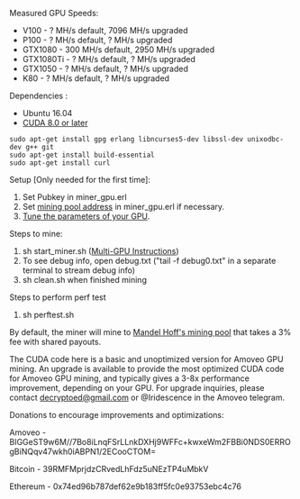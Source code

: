 Measured GPU Speeds:
- V100 - ? MH/s default, 7096 MH/s upgraded
- P100 - ? MH/s default, ? MH/s upgraded
- GTX1080 - 300 MH/s default, 2950 MH/s upgraded 
- GTX1080Ti - ? MH/s default, ? MH/s upgraded
- GTX1050 - ? MH/s default, ? MH/s upgraded
- K80 - ? MH/s default, ? MH/s upgraded

Dependencies :
- Ubuntu 16.04
- [CUDA 8.0 or later](https://askubuntu.com/a/799185)
```
sudo apt-get install gpg erlang libncurses5-dev libssl-dev unixodbc-dev g++ git
sudo apt-get install build-essential
sudo apt-get install curl
```

Setup [Only needed for the first time]:
1. Set Pubkey in miner_gpu.erl
2. Set [mining pool address](https://github.com/decryptoed/amoveo-cuda-miner/blob/master/docs/pools.md) in miner_gpu.erl if necessary.
3. [Tune the parameters of your GPU](https://github.com/decryptoed/amoveo-cuda-miner/blob/master/docs/tuning.md).

Steps to mine:
1. sh start_miner.sh ([Multi-GPU Instructions](https://github.com/decryptoed/amoveo-cuda-miner/blob/master/docs/Multi-GPU.md))
2. To see debug info, open debug.txt ("tail -f debug0.txt" in a separate terminal to stream debug info)
3. sh clean.sh when finished mining

Steps to perform perf test
1. sh perftest.sh

By default, the miner will mine to [Mandel Hoff's mining pool](http://amoveopool.com/) that takes a 3% fee with shared payouts.

The CUDA code here is a basic and unoptimized version for Amoveo GPU mining. An upgrade is available to provide the most optimized CUDA code for Amoveo GPU mining, and typically gives a 3-8x performance improvement, depending on your GPU. For upgrade inquiries, please contact decryptoed@gmail.com or @Iridescence in the Amoveo telegram.

Donations to encourage improvements and optimizations:

Amoveo - BIGGeST9w6M//7Bo8iLnqFSrLLnkDXHj9WFFc+kwxeWm2FBBi0NDS0ERROgBiNQqv47wkh0iABPN1/2ECooCTOM=

Bitcoin - 39RMFMprjdzCRvedLhFdz5uNEzTP4uMbkV

Ethereum - 0x74ed96b787def62e9b183ff5fc0e93753ebc4c76